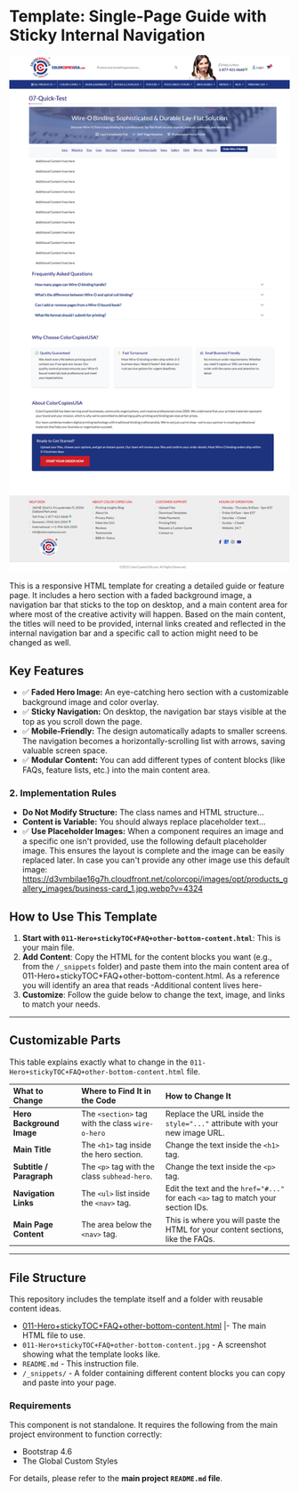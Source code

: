 # Template: Single-Page Guide with Sticky Internal Navigation

![Template Preview](Hero+TOC+FAQ/011-Hero+stickyTOC+FAQ+other-bottom-content.jpg)

This is a responsive HTML template for creating a detailed guide or feature page. It includes a hero section with a faded background image, a navigation bar that sticks to the top on desktop, and a main content area for where most of the creative activity will happen. Based on the main content, the titles will need to be provided, internal links created and reflected in the internal navigation bar and a specific call to action might need to be changed as well.

## Key Features

- ✅ **Faded Hero Image:** An eye-catching hero section with a customizable background image and color overlay.
- ✅ **Sticky Navigation:** On desktop, the navigation bar stays visible at the top as you scroll down the page.
- ✅ **Mobile-Friendly:** The design automatically adapts to smaller screens. The navigation becomes a horizontally-scrolling list with arrows, saving valuable screen space.
- ✅ **Modular Content:** You can add different types of content blocks (like FAQs, feature lists, etc.) into the main content area.

### 2. Implementation Rules
- **Do Not Modify Structure:** The class names and HTML structure...
- **Content is Variable:** You should always replace placeholder text...
- ✅ **Use Placeholder Images:** When a component requires an image and a specific one isn't provided, use the following default placeholder image. This ensures the layout is complete and the image can be easily replaced later. In case you can't provide any other image use this default image:
https://d3vmbilae16g7h.cloudfront.net/colorcopi/images/opt/products_gallery_images/business-card_1.jpg.webp?v=4324



## How to Use This Template

1.  **Start with `011-Hero+stickyTOC+FAQ+other-bottom-content.html`**: This is your main file.
2.  **Add Content**: Copy the HTML for the content blocks you want (e.g., from the `/_snippets` folder) and paste them into the main content area of 011-Hero+stickyTOC+FAQ+other-bottom-content.html. As a reference you will identify an area that reads -Additional content lives here-
3.  **Customize**: Follow the guide below to change the text, image, and links to match your needs.

---

## Customizable Parts

This table explains exactly what to change in the `011-Hero+stickyTOC+FAQ+other-bottom-content.html` file.

| What to Change | Where to Find It in the Code | How to Change It |
| :--- | :--- | :--- |
| **Hero Background Image** | The `<section>` tag with the class `wire-o-hero` | Replace the URL inside the `style="..."` attribute with your new image URL. |
| **Main Title** | The `<h1>` tag inside the hero section. | Change the text inside the `<h1>` tag. |
| **Subtitle / Paragraph**| The `<p>` tag with the class `subhead-hero`.| Change the text inside the `<p>` tag. |
| **Navigation Links** | The `<ul>` list inside the `<nav>` tag. | Edit the text and the `href="#..."` for each `<a>` tag to match your section IDs. |
| **Main Page Content** | The area below the `<nav>` tag. | This is where you will paste the HTML for your content sections, like the FAQs. |

---

## File Structure

This repository includes the template itself and a folder with reusable content ideas.


- [011-Hero+stickyTOC+FAQ+other-bottom-content.html](./011-Hero+stickyTOC+FAQ+other-bottom-content.html) |- The main HTML file to use.
- `011-Hero+stickyTOC+FAQ+other-bottom-content.jpg` - A screenshot showing what the template looks like.
- `README.md` - This instruction file.
- `/_snippets/` - A folder containing different content blocks you can copy and paste into your page.

### Requirements

This component is not standalone. It requires the following from the main project environment to function correctly:
- Bootstrap 4.6
- The Global Custom Styles

For details, please refer to the **main project `README.md` file**.


